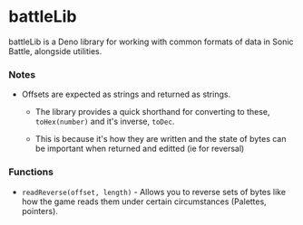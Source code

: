 # battleLib

battleLib is a Deno library for working with common formats of data in Sonic Battle, alongside utilities.

### Notes

- Offsets are expected as strings and returned as strings.

    - The library provides a quick shorthand for converting to these, ``toHex(number)`` and it's inverse, ``toDec``.

    - This is because it's how they are written and the state of bytes can be important when returned and editted (ie for reversal)

### Functions

- ``readReverse(offset, length)`` - Allows you to reverse sets of bytes like how the game reads them under certain circumstances (Palettes, pointers).